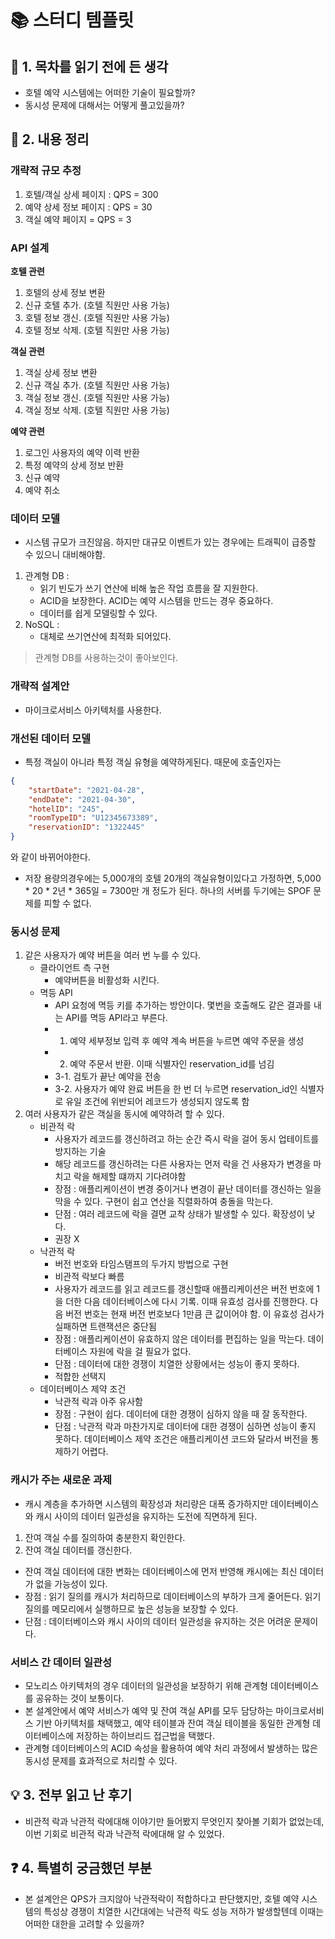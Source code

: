 # 📚 스터디 템플릿

## 📖 1. 목차를 읽기 전에 든 생각
- 호텔 예약 시스템에는 어떠한 기술이 필요할까?
- 동시성 문제에 대해서는 어떻게 풀고있을까?

## 📝 2. 내용 정리
### 개략적 규모 추정
1. 호텔/객실 상세 페이지 : QPS = 300
2. 예약 상세 정보 페이지 : QPS = 30
3. 객실 예약 페이지 = QPS = 3

### API 설계
**호텔 관련**
1. 호텔의 상세 정보 변환
2. 신규 호텔 추가. (호텔 직원만 사용 가능)
3. 호텔 정보 갱신. (호텔 직원만 사용 가능)
4. 호텔 정보 삭제. (호텔 직원만 사용 가능)

**객실 관련**
1. 객실 상세 정보 변환
2. 신규 객실 추가. (호텔 직원만 사용 가능)
3. 객실 정보 갱신. (호텔 직원만 사용 가능)
4. 객실 정보 삭제. (호텔 직원만 사용 가능)

**예약 관련**
1. 로그인 사용자의 예약 이력 반환
2. 특정 예약의 상세 정보 반환
3. 신규 예약
4. 예약 취소

### 데이터 모델
- 시스템 규모가 크진않음. 하지만 대규모 이벤트가 있는 경우에는 트래픽이 급증할 수 있으니 대비해야함.

1. 관계형 DB : 
    - 읽기 빈도가 쓰기 연산에 비해 높은 작업 흐름을 잘 지원한다.
    - ACID을 보장한다. ACID는 예약 시스템을 만드는 경우 중요하다.
    - 데이터를 쉽게 모델링할 수 있다.
2. NoSQL :
    - 대체로 쓰기연산에 최적화 되어있다.
    
> 관계형 DB를 사용하는것이 좋아보인다.

### 개략적 설계안
- 마이크로서비스 아키텍처를 사용한다.

### 개선된 데이터 모델
- 특정 객실이 아니라 특정 객실 유형을 예약하게된다. 때문에 호출인자는
```JSON
{
    "startDate": "2021-04-28",
    "endDate": "2021-04-30",
    "hotelID": "245",
    "roomTypeID": "U12345673389",
    "reservationID": "1322445"
}
```
와 같이 바뀌어야한다.

- 저장 용량의경우에는 5,000개의 호텔 20개의 객실유형이있다고 가정하면, 5,000 * 20 * 2년 * 365일 = 7300만 개 정도가 된다. 하나의 서버를 두기에는 SPOF 문제를 피할 수 없다. 

### 동시성 문제
1. 같은 사용자가 예약 버튼을 여러 번 누를 수 있다.
    - 클라이언트 측 구현
        - 예약버튼을 비활성화 시킨다.
    - 멱등 API
        - API 요청에 멱등 키를 추가하는 방안이다. 몇번을 호출해도  같은 결과를 내는 API를 멱등 API라고 부른다.
        - 1. 예약 세부정보 입력 후 예약 계속 버튼을 누르면 예약 주문을 생성
        - 2. 예약 주문서 반환. 이때 식별자인 reservation_id를 넘김
        - 3-1. 검토가 끝난 예약을 전송
        - 3-2. 사용자가 예약 완료 버튼을 한 번 더 누르면 reservation_id인 식별자로 유일 조건에 위반되어 레코드가 생성되지 않도록 함
2. 여러 사용자가 같은 객실을 동시에 예약하려 할 수 있다.
    - 비관적 락
        - 사용자가 레코드를 갱신하려고 하는 순간 즉시 락을 걸어 동시 업테이트를 방지하는 기술
        - 해당 레코드를 갱신하려는 다른 사용자는 먼저 락을 건 사용자가 변경을 마치고 락을 해제할 떄까지 기다려야함
        - 장점 : 애플리케이션이 변경 중이거나 변경이 끝난 데이터를 갱신하는 일을 막을 수 있다. 구현이 쉽고 연산을 직렬화하여 충돌을 막는다.
        - 단점 : 여러 레코드에 락을 결면 교착 상태가 발생할 수 있다. 확장성이 낮다.
        - 권장 X
    - 낙관적 락
        - 버전 번호와 타임스탬프의 두가지 방법으로 구현
        - 비관적 락보다 빠름
        - 사용자가 레코드를 읽고 레코드를 갱신할때 애플리케이션은 버전 번호에 1을 더한 다음 데이터베이스에 다시 기록. 이때 유효성 검사를 진행한다. 다음 버전 번호는 현재 버전 번호보다 1만큼 큰 값이어야 함. 이 유효성 검사가 실패하면 트랜잭션은 중단됨
        - 장점 : 애플리케이션이 유효하지 않은 데이터를 편집하는 일을 막는다. 데이터베이스 자원에 락을 걸 필요가 없다.
        - 단점 : 데이터에 대한 경쟁이 치열한 상황에서는 성능이 좋지 못하다.
        - 적합한 선택지
    - 데이터베이스 제약 조건
        - 낙관적 락과 아주 유사함
        - 장점 : 구현이 쉽다. 데이터에 대한 경쟁이 심하지 않을 때 잘 동작한다.
        - 단점 : 낙관적 락과 마찬가지로 데이터에 대한 경쟁이 심하면 성능이 좋지 못하다. 데이터베이스 제약 조건은 애플리케이션 코드와 달라서 버전을 통제하기 어렵다.

### 캐시가 주는 새로운 과제
- 캐시 계층을 추가하면 시스템의 확장성과 처리량은 대폭 증가하지만 데이터베이스와 캐시 사이의 데이터 일관성을 유지하는 도전에 직면하게 된다.

1. 잔여 객실 수를 질의하여 충분한지 확인한다.
2. 잔여 객실 데이터를 갱신한다.

- 잔여 객실 데이터에 대한 변화는 데이터베이스에 먼저 반영해 캐시에는 최신 데이터가 없을 가능성이 있다.
- 장점 : 읽기 질의를 캐시가 처리하므로 데이터베이스의 부하가 크게 줄어든다. 읽기 질의를 메모리에서 실행하므로 높은 성능을 보장할 수 있다.
- 단점 : 데이터베이스와 캐시 사이의 데이터 일관성을 유지하는 것은 어려운 문제이다.

### 서비스 간 데이터 일관성
- 모노리스 아키텍처의 경우 데이터의 일관성을 보장하기 위해 관계형 데이터베이스를 공유하는 것이 보통이다.
- 본 설계안에서 예약 서비스가 예약 및 잔여 객실 API를 모두 담당하는 마이크로서비스 기반 아키텍처를 채택했고, 예약 테이블과 잔여 객실 테이블을 동일한 관계형 데이터베이스에 저장하는 하이브리드 접근법을 택했다.
- 관계형 데이터베이스의 ACID 속성을 활용하여 예약 처리 과정에서 발생하는 많은 동시성 문제를 효과적으로 처리할 수 있다.

## 💡 3. 전부 읽고 난 후기
- 비관적 락과 낙관적 락에대해 이야기만 들어봤지 무엇인지 찾아볼 기회가 없었는데, 이번 기회로 비관적 락과 낙관적 락에대해 알 수 있었다.

## ❓ 4. 특별히 궁금했던 부분
- 본 설계안은 QPS가 크지않아 낙관적락이 적합하다고 판단했지만, 호텔 예약 시스템의 특성상 경쟁이 치열한 시간대에는 낙관적 락도 성능 저하가 발생할텐데 이때는 어떠한 대한을 고려할 수 있을까?